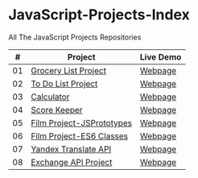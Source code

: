 # JavaScript-Projects-Index

All The JavaScript Projects Repositories

|  #  | Project                                                                                 | Live Demo                                                           |
| :-: | --------------------------------------------------------------------------------------- | ------------------------------------------------------------------- |
| 01  | [Grocery List Project](https://github.com/MBeklevic/Grocery_List_Project)               | [Webpage](https://mbeklevic.github.io/Grocery_List_Project/)        |
| 02  | [To Do List Project](https://github.com/MBeklevic/To_Do_List_Project)                   | [Webpage](https://mbeklevic.github.io/To_Do_List_Project/)          |
| 03  | [Calculator](https://github.com/MBeklevic/Calculator)                                   | [Webpage](https://mbeklevic.github.io/Calculator/)                  |
| 04  | [Score Keeper](https://github.com/MBeklevic/Score_Keeper)                               | [Webpage](https://mbeklevic.github.io/Score_Keeper/)                |
| 05  | [Film Project-JSPrototypes](https://github.com/MBeklevic/Film_Project_V1_w-prototype)   | [Webpage](https://mbeklevic.github.io/Film_Project_V1_w-prototype/) |
| 06  | [Film Project-ES6 Classes](https://github.com/MBeklevic/Film_Project_V2_w-ES6-Classes)  | [Webpage](https://mbeklevic.github.io/Film_Project_V2_w-ES6-Classes/)|
| 07  | [Yandex Translate API](https://github.com/MBeklevic/Yandex_Translate_API_Project)       | [Webpage](https://mbeklevic.github.io/Yandex_Translate_API_Project/)|
| 08  | [Exchange API Project](https://github.com/MBeklevic/Exchange_API_Project)               | [Webpage](https://mbeklevic.github.io/Exchange_API_Project/)        |
